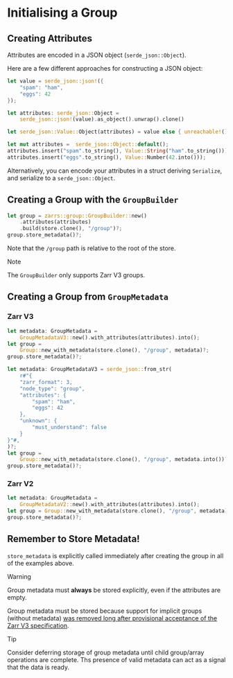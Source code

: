 # Initialising a Group

## Creating Attributes
Attributes are encoded in a JSON object (`serde_json::Object`).

Here are a few different approaches for constructing a JSON object:
```rs
let value = serde_json::json!({
    "spam": "ham",
    "eggs": 42
});
```
```rs
let attributes: serde_json::Object =
    serde_json::json!(value).as_object().unwrap().clone()
```

```rs
let serde_json::Value::Object(attributes) = value else { unreachable!() };
```

```rs
let mut attributes =  serde_json::Object::default();
attributes.insert("spam".to_string(), Value::String("ham".to_string()));
attributes.insert("eggs".to_string(), Value::Number(42.into()));
```

Alternatively, you can encode your attributes in a struct deriving `Serialize`, and serialize to a `serde_json::Object`.

## Creating a Group with the `GroupBuilder`

```rs
let group = zarrs::group::GroupBuilder::new()
    .attributes(attributes)
    .build(store.clone(), "/group")?;
group.store_metadata()?;
```

Note that the `/group` path is relative to the root of the store.

> [!NOTE]
> The `GroupBuilder` only supports Zarr V3 groups.

## Creating a Group from `GroupMetadata`

### Zarr V3
```rs
let metadata: GroupMetadata =
    GroupMetadataV3::new().with_attributes(attributes).into();
let group =
    Group::new_with_metadata(store.clone(), "/group", metadata)?;
group.store_metadata()?;
```

```rs
let metadata: GroupMetadataV3 = serde_json::from_str(
    r#"{
    "zarr_format": 3,
    "node_type": "group",
    "attributes": {
        "spam": "ham",
        "eggs": 42
    },
    "unknown": {
        "must_understand": false
    }
}"#,
)?;
let group =
    Group::new_with_metadata(store.clone(), "/group", metadata.into())?;
group.store_metadata()?;
```

### Zarr V2

```rs
let metadata: GroupMetadata =
    GroupMetadataV2::new().with_attributes(attributes).into();
let group = Group::new_with_metadata(store.clone(), "/group", metadata)?;
group.store_metadata()?;
```

## Remember to Store Metadata!
`store_metadata` is explicitly called immediately after creating the group in all of the examples above.

> [!WARNING]
> Group metadata must **always** be stored explicitly, even if the attributes are empty.

Group metadata must be stored because support for implicit groups (without metadata) [was removed long after provisional acceptance of the Zarr V3 specification](https://github.com/zarr-developers/zarr-specs/pull/292/).

> [!TIP]
> Consider deferring storage of group metadata until child group/array operations are complete.
> Ths presence of valid metadata can act as a signal that the data is ready.
